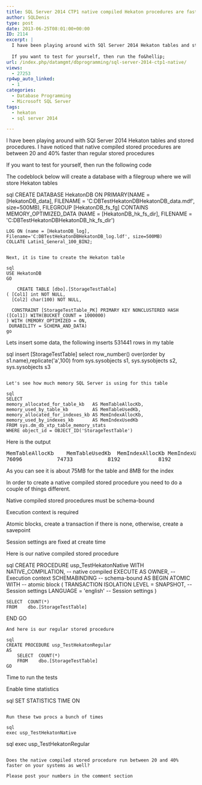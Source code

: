 ```yaml
---
title: SQL Server 2014 CTP1 native compiled Hekaton procedures are faster than regular procedures
author: SQLDenis
type: post
date: 2013-06-25T08:01:00+00:00
ID: 2114
excerpt: |
  I have been playing around with SQl Server 2014 Hekaton tables and stored procedures. I have noticed that native compiled stored procedures are between 20 and 40% faster than regular stored procedures
  
  If you want to test for yourself, then run the fo&hellip;
url: /index.php/datamgmt/dbprogramming/sql-server-2014-ctp1-native/
views:
  - 27253
rp4wp_auto_linked:
  - 1
categories:
  - Database Programming
  - Microsoft SQL Server
tags:
  - hekaton
  - sql server 2014

---
```

I have been playing around with SQl Server 2014 Hekaton tables and stored procedures. I have noticed that native compiled stored procedures are between 20 and 40% faster than regular stored procedures

If you want to test for yourself, then run the following code
  
The codeblock below will create a database with a filegroup where we will store Hekaton tables

sql
CREATE DATABASE HekatonDB
    ON 
    PRIMARY(NAME = [HekatonDB_data], 
			FILENAME = 'C:DBTestHekatonDBHekatonDB_data.mdf', size=500MB), 
    FILEGROUP [HekatonDB_fs_fg] CONTAINS MEMORY_OPTIMIZED_DATA
			(NAME = [HekatonDB_hk_fs_dir], 
			FILENAME = 'C:DBTestHekatonDBHekatonDB_hk_fs_dir')
 
	LOG ON (name = [HekatonDB_log], Filename='C:DBTestHekatonDBHekatonDB_log.ldf', size=500MB)
	COLLATE Latin1_General_100_BIN2;
```

Next, it is time to create the Hekaton table

sql
USE HekatonDB
GO

	CREATE TABLE [dbo].[StorageTestTable]
( [Col1] int NOT NULL, 
  [Col2] char(100) NOT NULL,  

  CONSTRAINT [StorageTestTable_PK] PRIMARY KEY NONCLUSTERED HASH ([Col1]) WITH(BUCKET_COUNT = 1000000)
) WITH (MEMORY_OPTIMIZED = ON, 
 DURABILITY = SCHEMA_AND_DATA)
go
```

Lets insert some data, the following inserts 531441 rows in my table

sql
insert [StorageTestTable]
select row_number() over(order by s1.name),replicate('a',100)
from sys.sysobjects s1, sys.sysobjects s2, sys.sysobjects s3
```

Let's see how much memory SQL Server is using for this table

sql
SELECT 
memory_allocated_for_table_kb   AS MemTableAllocKb,
memory_used_by_table_kb         AS MemTableUsedKb,
memory_allocated_for_indexes_kb AS MemIndexAllocKb,	
memory_used_by_indexes_kb       AS MemIndexUsedKb
FROM sys.dm_db_xtp_table_memory_stats
WHERE object_id = OBJECT_ID('StorageTestTable')
```
Here is the output

<pre>MemTableAllocKb	MemTableUsedKb	MemIndexAllocKb	MemIndexUsedKb
76096	        74733	        8192	        8192</pre>

As you can see it is about 75MB for the table and 8MB for the index
  

  
In order to create a native compiled stored procedure you need to do a couple of things different.
  
Native compiled stored procedures must be schema-bound
  
Execution context is required
  
Atomic blocks, create a transaction if there is none, otherwise, create a savepoint
  
Session settings are fixed at create time

Here is our native compiled stored procedure

sql
CREATE PROCEDURE usp_TestHekatonNative
WITH NATIVE_COMPILATION,                          -- native compiled
EXECUTE AS OWNER,                                 -- Execution context
SCHEMABINDING                                     -- schema-bound
AS 
BEGIN ATOMIC WITH                                 -- atomic block
(
      TRANSACTION ISOLATION LEVEL = SNAPSHOT,     -- Session settings
      LANGUAGE = 'english'                        -- Session settings
)

	SELECT	COUNT(*)
	FROM	dbo.[StorageTestTable]

END
GO
```
And here is our regular stored procedure

sql
CREATE PROCEDURE usp_TestHekatonRegular
AS 
	SELECT	COUNT(*)
	FROM	dbo.[StorageTestTable]
GO
```

Time to run the tests

Enable time statistics

sql
SET STATISTICS TIME ON
```

Run these two procs a bunch of times

sql
exec usp_TestHekatonNative
```

sql
exec usp_TestHekatonRegular
```

Does the native compiled stored procedure run between 20 and 40% faster on your systems as well?

Please post your numbers in the comment section